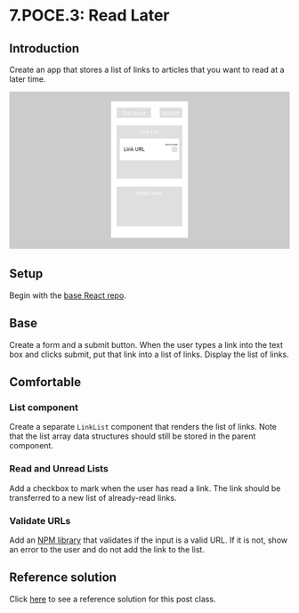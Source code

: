 # 7.POCE.3: Read Later

## Introduction

Create an app that stores a list of links to articles that you want to read at a later time.

![Sample UI for this app](../../../.gitbook/assets/img_0043.jpg)

## Setup

Begin with the [base React repo](https://github.com/rocketacademy/react-express-base-bootcamp).

## Base

Create a form and a submit button. When the user types a link into the text box and clicks submit, put that link into a list of links. Display the list of links.

## Comfortable

### List component

Create a separate `LinkList` component that renders the list of links. Note that the list array data structures should still be stored in the parent component.

### Read and Unread Lists

Add a checkbox to mark when the user has read a link. The link should be transferred to a new list of already-read links.

### Validate URLs

Add an [NPM library](https://www.npmjs.com/package/valid-url) that validates if the input is a valid URL. If it is not, show an error to the user and do not add the link to the list.

## Reference solution

Click [here](https://github.com/rocketacademy/react-express-base-bootcamp/tree/solution-read-later) to see a reference solution for this post class.

